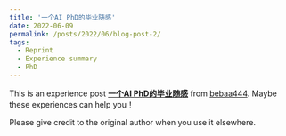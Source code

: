 ```yaml
---
title: '一个AI PhD的毕业随感'
date: 2022-06-09
permalink: /posts/2022/06/blog-post-2/
tags:
  - Reprint
  - Experience summary
  - PhD
---
```


This is an experience post [**一个AI PhD的毕业随感**](https://zhuanlan.zhihu.com/p/122148241) from [bebaa444](https://www.zhihu.com/people/bebaa444). Maybe these experiences can help you！


Please give credit to the original author when you use it elsewhere.

